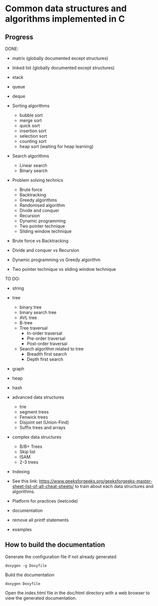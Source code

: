 # Common data structures and algorithms implemented in C

## Progress
DONE:
- matrix (globally documented except structures)
- linked list (globally documented except structures)
- stack
- queue
- deque
- Sorting algorithms
    - bubble sort
    - merge sort
    - quick sort
    - insertion sort
    - selection sort
    - counting sort
    - heap sort (waiting for heap learning)
- Search algorithms
    - Linear search
    - Binary search
- Problem solving technics
    - Brute force
    - Backtracking
    - Greedy algorithms
    - Randomised algorithm
    - Divide and conquer
    - Recursion
    - Dynamic programming
    - Two pointer technique
    - Sliding window technique

- Brute force vs Backtracking
- Divide and conquer vs Recursion
- Dynamic programming vs Greedy algorithm
- Two pointer technique vs sliding window technique

TO DO:
- string
- tree
    - binary tree
    - binary search tree
    - AVL tree
    - B-tree
    - Tree traversal
        - In-order traversal
        - Pre-order traversal
        - Post-order traversal
    - Search algorithm related to tree
        - Breadth first search
        - Depth first search
- graph
- heap
- hash
- advanced data structures
    - trie
    - segment trees
    - Fenwick trees
    - Disjoint set (Union-Find)
    - Suffix trees and arrays
- complex data structures
    - B/B+ Trees
    - Skip list
    - ISAM
    - 2-3 trees
- Indexing
- See this link: https://www.geeksforgeeks.org/geeksforgeeks-master-sheet-list-of-all-cheat-sheets/ to train about each data structures and algorithms.
- Platform for practices (leetcode)

- documentation
- remove all printf statements
- examples

## How to build the documentation
Generate the configuration file if not already generated
```
doxygen -g Doxyfile
```
Build the documentation
```
doxygen Doxyfile
```
Open the index.html file in the doc/html directory with a web browser to view the generated documentation.